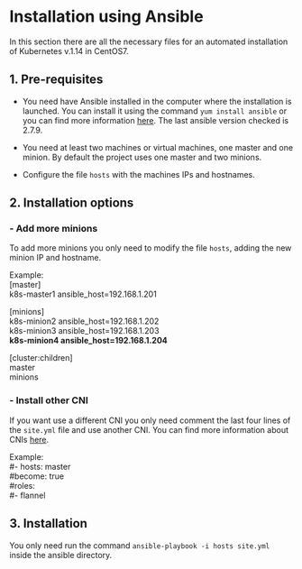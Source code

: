 # Installation using Ansible
In this section there are all the necessary files for an automated installation of Kubernetes v.1.14 in CentOS7.

## 1. Pre-requisites
- You need have Ansible installed in the computer where the installation is launched. You can install it using the command `yum install ansible` or you can find more information [here](https://docs.ansible.com/ansible/latest/installation_guide/intro_installation.html?extIdCarryOver=true&sc_cid=701f2000001OH7YAAW#latest-release-via-dnf-or-yum). The last ansible version checked is 2.7.9.

- You need at least two machines or virtual machines, one master and one minion. By default the project uses one master and two minions.

- Configure the file `hosts` with the machines IPs and hostnames.

## 2. Installation options
### - Add more minions
To add more minions you only need to modify the file `hosts`, adding the new minion IP and hostname.

Example:
<br />
[master]
<br />
k8s-master1     ansible_host=192.168.1.201

[minions]
<br />
k8s-minion2     ansible_host=192.168.1.202
<br />
k8s-minion3     ansible_host=192.168.1.203
<br />
**k8s-minion4     ansible_host=192.168.1.204**

[cluster:children]
<br />
master
<br />
minions

### - Install other CNI
If you want use a different CNI you only need comment the last four lines of the `site.yml` file and use another CNI. You can find more information about CNIs [here](https://kubernetes.io/docs/concepts/cluster-administration/networking/).

Example:
<br />
#- hosts: master
<br />
#become: true
<br />
#roles:
<br />
#- flannel

## 3. Installation
You only need run the command `ansible-playbook -i hosts site.yml` inside the ansible directory.
